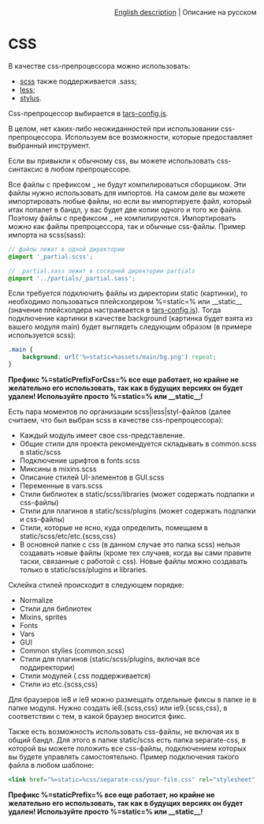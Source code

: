 <p align="right">
<a href="../en/css-processing.md">English description</a> | Описание на русском
</p>

# CSS

В качестве css-препроцессора можно использовать:
* [scss](http://sass-lang.com) также поддерживается .sass;
* [less](http://www.lesscss.ru);
* [stylus](http://learnboost.github.io/stylus).

Css-препроцессор выбирается в [tars-config.js](options.md#csspreprocessor).

В целом, нет каких-либо неожиданностей при использовании css-препроцессора. Используем все возможности, которые предоставляет выбранный инструмент.

Если вы привыкли к обычному css, вы можете использовать css-синтаксис в любом препроцессоре.

Все файлы с префиксом _ не будут компилироваться сборщиком. Эти файлы нужно использовать для импортов. На самом деле вы можете импортировать любые файлы, но если вы импортируете файл, который итак попалет в бандл, у вас будет две копии одного и того же файла. Поэтому файлы с префиксом _ не компилируются. Импортировать можно как файлы препроцессора, так и обычные css-файлы.
Пример импорта на scss(sass):

```scss
// файлы лежат в одной директории
@import '_partial.scss';

// _partial.sass лежит в соседней директории partials
@import '../partials/_partial.sass';
```

Если требуется подключить файлы из директории static (картинки), то необходимо пользоваться плейсхолдером %=static=% или \_\_static\_\_ (значение плейсхолдера настраивается в [tars-config.js](options.md#staticprefixforcss)). Тогда подключение картинки в качестве background (картинка будет взята из вашего модуля main) будет выглядеть следующим образом (в примере используется scss):

```scss
.main {
    background: url('%=static=%assets/main/bg.png') repeat;
}
```

**Префикс %=staticPrefixForCss=% все еще работает, но крайне не желательно его использовать, так как в будущих версиях он будет удален! Используйте просто %=static=% или \_\_static\_\_!**

Есть пара моментов по организации scss|less|styl-файлов (далее считаем, что был выбран scss в качестве css-препроцессора):

* Каждый модуль имеет свое css-представление.
* Общие стили для проекта рекомендуется складывать в common.scss в static/scss
* Подключение шрифтов в fonts.scss
* Миксины в mixins.scss
* Описание стилей UI-элементов в GUI.scss
* Переменные в vars.scss
* Стили библиотек в static/scss/libraries (может содержать подпапки и css-файлы)
* Стили для плагинов в static/scss/plugins (может содержать подпапки и css-файлы)
* Стили, которые не ясно, куда определить, помещаем в static/scss/etc/etc.{scss,css}
* В основной папке с css (в данном случае это папка scss) нельзя создавать новые файлы (кроме тех случаев, когда вы сами правите таски, связанные с работой с css). Новые файлы можно создавать только в static/scss/plugins и libraries.

Склейка стилей происходит в следующем порядке:
* Normalize
* Стили для библиотек
* Mixins, sprites
* Fonts
* Vars
* GUI
* Common stylies (common.scss)
* Стили для плагинов (static/scss/plugins, включая все поддиректории)
* Стили модулей (.css поддерживается)
* Стили из etc.{scss,css}

Для браузеров ie8 и ie9 можно размещать отдельные фиксы в папке ie в папке модуля. Нужно создать ie8.{scss,css} или ie9.{scss,css}, в соответствии с тем, в какой браузер вносится фикс.

Также есть возможность использовать css-файлы, не включая их в общий бандл. Для этого в папке static/scss есть папка separate-css, в которой вы можете положить все css-файлы, подключением которых вы будете управлять самостоятельно. Пример подключения такого файла в любом шаблоне:

```handlebars
<link href="%=static=%css/separate-css/your-file.css" rel="stylesheet" type="text/css">
```

**Префикс %=staticPrefix=% все еще работает, но крайне не желательно его использовать, так как в будущих версиях он будет удален! Используйте просто %=static=% или \_\_static\_\_!**
